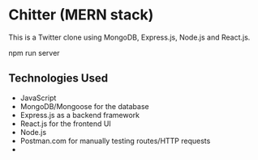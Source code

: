 # Chitter (MERN stack)

This is a Twitter clone using MongoDB, Express.js, Node.js and React.js.

npm run server

## Technologies Used

* JavaScript
* MongoDB/Mongoose for the database
* Express.js as a backend framework
* React.js for the frontend UI
* Node.js
* Postman.com for manually testing routes/HTTP requests
* 